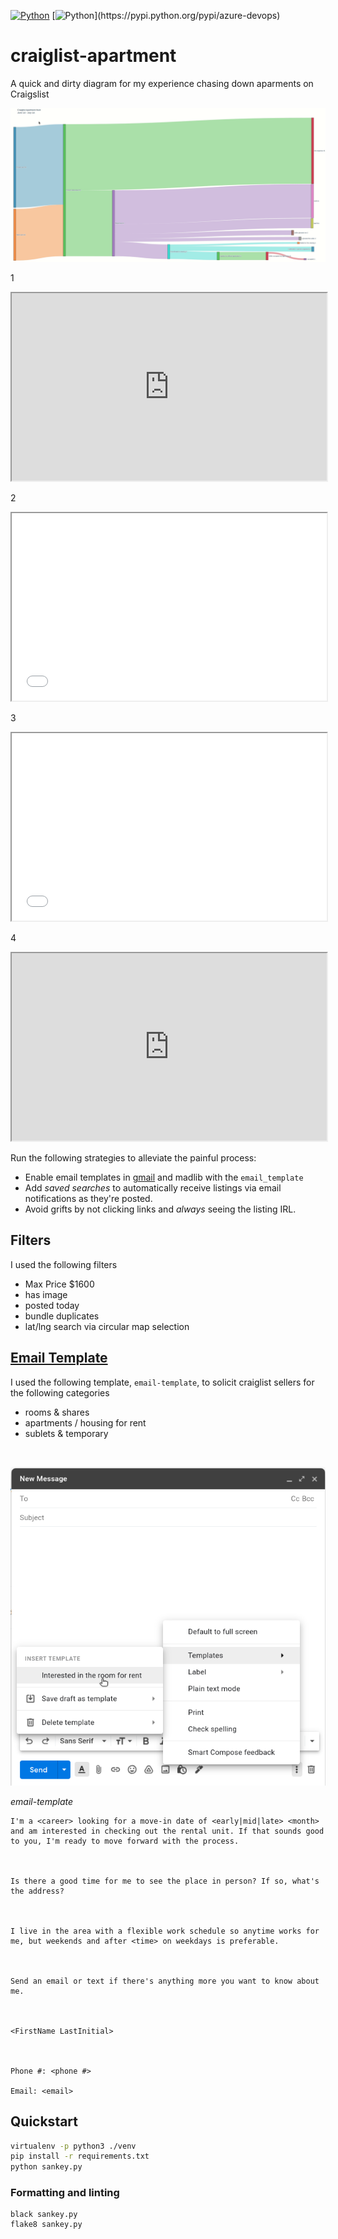 [![Python](https://img.shields.io/badge/python-v3.8-blue)](https://pypi.python.org/pypi/azure-devops)
[![Python](https://img.shields.io/badge/build-passing-brightgreen")](https://pypi.python.org/pypi/azure-devops)

# craiglist-apartment

A quick and dirty diagram for my experience chasing down aparments on Craigslist


![Sankey gif](./assets/sankey.gif)

1

<iframe
  src="https://codepen.io/team/codepen/embed/preview/PNaGbb"
  style="width:100%; height:300px;"
></iframe>

2

<iframe
  src="assets/sankey.gif"
  style="width:100%; height:300px;"
></iframe>

3

<iframe
  src="sankey.html"
  style="width:100%; height:300px;"
></iframe>

4

<iframe
  src="http://google.com"
  style="width:100%; height:300px;"
></iframe>


Run the following strategies to alleviate the painful process:
- Enable email templates in [gmail](https://support.google.com/a/users/answer/9308990?hl=en) and madlib with the `email_template`
- Add *saved searches* to automatically receive listings via email notifications as they're posted.
- Avoid grifts by not clicking links and *always* seeing the listing IRL.

## Filters

I used the following filters

- Max Price $1600
- has image
- posted today
- bundle duplicates
- lat/lng search via circular map selection

## [Email Template](https://support.google.com/a/users/answer/9308990?hl=en) 

I used the following template, `email-template`, to solicit craiglist sellers for the following categories

- rooms & shares
- apartments / housing for rent
- sublets & temporary

<br>

![Do this to speed up emails](./assets/google_template.png)

*email-template*
<br>

```
I'm a <career> looking for a move-in date of <early|mid|late> <month> and am interested in checking out the rental unit. If that sounds good to you, I'm ready to move forward with the process.



Is there a good time for me to see the place in person? If so, what's the address?



I live in the area with a flexible work schedule so anytime works for me, but weekends and after <time> on weekdays is preferable.



Send an email or text if there's anything more you want to know about me.



<FirstName LastInitial>



Phone #: <phone #>

Email: <email>
```



## Quickstart

```bash
virtualenv -p python3 ./venv
pip install -r requirements.txt
python sankey.py
```

### Formatting and linting
```
black sankey.py
flake8 sankey.py
```